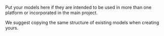 Put your models here if they are intended to be used in more than one 
platform or incorporated in the main project. 

We suggest copying the same structure of existing models when creating yours.